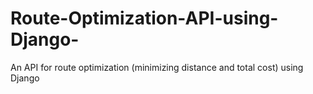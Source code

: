 # Route-Optimization-API-using-Django-
An API for route optimization (minimizing distance and total cost) using Django
